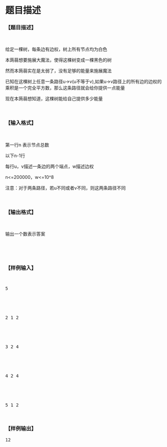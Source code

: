 # 题目描述


<h3>
【题目描述】
</h3>
<p>
<br/>
</p>
<p>
给定一棵树，每条边有边权，树上所有节点均为白色
</p>
<p>
本蒟蒻想要施展大魔法，使得这棵树变成一棵黑色的树
</p>
<p>
然而本蒟蒻实在是太弱了，没有足够的能量来施展魔法
</p>
<p>
已知在这棵树上任意一条路径u-&gt;v(u不等于v),如果u-&gt;v路径上的所有边的边权的乘积是一个完全平方数，那么这条路径就会给你提供一点能量
</p>
<p>
现在本蒟蒻想知道，这棵树能给自己提供多少能量
</p>
<p>
<br/>
</p>
<h3>
【输入格式】
</h3>
<p>
<br/>
</p>
<p>
第一行n 表示节点总数
</p>
<p>
以下n-1行
</p>
<p>
每行u，v描述一条边的两个端点，w描述边权
</p>
<p>
n&lt;=200000，w&lt;=10^8
</p>
<p>
注意：对于两条路径，若u不同或者v不同，则这两条路径不同
</p>
<p>
<br/>
</p>
<h3>
【输出格式】
</h3>
<p>
<br/>
</p>
<p>
输出一个数表示答案
</p>
<p>
<br/>
</p>
<p>
<br/>
</p>
<h3>
【样例输入】
</h3>
<pre><p>
5
</p>

<p>
2 1 2
</p>

<p>
3 2 4
</p>

<p>
4 2 4
</p>

<p>
5 1 2
</p>
</pre>
<h3>
【样例输出】
</h3>
<pre>12</pre>
